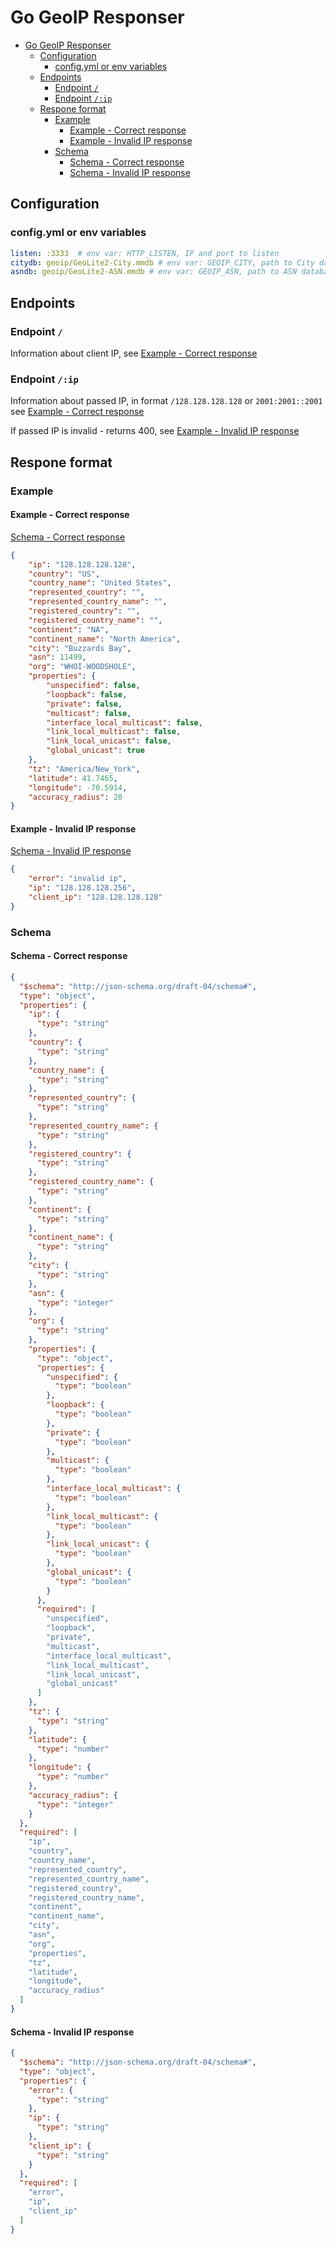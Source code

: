 # Go GeoIP Responser

- [Go GeoIP Responser](#go-geoip-responser)
  - [Configuration](#configuration)
    - [config.yml or env variables](#configyml-or-env-variables)
  - [Endpoints](#endpoints)
    - [Endpoint `/`](#endpoint-)
    - [Endpoint `/:ip`](#endpoint-ip)
  - [Respone format](#respone-format)
    - [Example](#example)
      - [Example - Correct response](#example---correct-response)
      - [Example - Invalid IP response](#example---invalid-ip-response)
    - [Schema](#schema)
      - [Schema - Correct response](#schema---correct-response)
      - [Schema - Invalid IP response](#schema---invalid-ip-response)

## Configuration

### config.yml or env variables

```yaml
listen: :3333  # env var: HTTP_LISTEN, IP and port to listen
citydb: geoip/GeoLite2-City.mmdb # env var: GEOIP_CITY, path to City database
asndb: geoip/GeoLite2-ASN.mmdb # env var: GEOIP_ASN, path to ASN database
```

## Endpoints

### Endpoint `/`

Information about client IP, see [Example - Correct response](#example---correct-response)

### Endpoint `/:ip`

Information about passed IP, in format `/128.128.128.128` or `2001:2001::2001` see [Example - Correct response](#example---correct-response)

If passed IP is invalid - returns 400, see [Example - Invalid IP response](#example---invalid-ip-response)

## Respone format

### Example

#### Example - Correct response

[Schema - Correct response](#schema---correct-response)

```json
{
    "ip": "128.128.128.128",
    "country": "US",
    "country_name": "United States",
    "represented_country": "",
    "represented_country_name": "",
    "registered_country": "",
    "registered_country_name": "",
    "continent": "NA",
    "continent_name": "North America",
    "city": "Buzzards Bay",
    "asn": 11499,
    "org": "WHOI-WOODSHOLE",
    "properties": {
        "unspecified": false,
        "loopback": false,
        "private": false,
        "multicast": false,
        "interface_local_multicast": false,
        "link_local_multicast": false,
        "link_local_unicast": false,
        "global_unicast": true
    },
    "tz": "America/New_York",
    "latitude": 41.7465,
    "longitude": -70.5914,
    "accuracy_radius": 20
}
```

#### Example - Invalid IP response

[Schema - Invalid IP response](#schema---invalid-ip-response)

```json
{
    "error": "invalid ip",
    "ip": "128.128.128.256",
    "client_ip": "128.128.128.128"
}
```

### Schema

#### Schema - Correct response

```json
{
  "$schema": "http://json-schema.org/draft-04/schema#",
  "type": "object",
  "properties": {
    "ip": {
      "type": "string"
    },
    "country": {
      "type": "string"
    },
    "country_name": {
      "type": "string"
    },
    "represented_country": {
      "type": "string"
    },
    "represented_country_name": {
      "type": "string"
    },
    "registered_country": {
      "type": "string"
    },
    "registered_country_name": {
      "type": "string"
    },
    "continent": {
      "type": "string"
    },
    "continent_name": {
      "type": "string"
    },
    "city": {
      "type": "string"
    },
    "asn": {
      "type": "integer"
    },
    "org": {
      "type": "string"
    },
    "properties": {
      "type": "object",
      "properties": {
        "unspecified": {
          "type": "boolean"
        },
        "loopback": {
          "type": "boolean"
        },
        "private": {
          "type": "boolean"
        },
        "multicast": {
          "type": "boolean"
        },
        "interface_local_multicast": {
          "type": "boolean"
        },
        "link_local_multicast": {
          "type": "boolean"
        },
        "link_local_unicast": {
          "type": "boolean"
        },
        "global_unicast": {
          "type": "boolean"
        }
      },
      "required": [
        "unspecified",
        "loopback",
        "private",
        "multicast",
        "interface_local_multicast",
        "link_local_multicast",
        "link_local_unicast",
        "global_unicast"
      ]
    },
    "tz": {
      "type": "string"
    },
    "latitude": {
      "type": "number"
    },
    "longitude": {
      "type": "number"
    },
    "accuracy_radius": {
      "type": "integer"
    }
  },
  "required": [
    "ip",
    "country",
    "country_name",
    "represented_country",
    "represented_country_name",
    "registered_country",
    "registered_country_name",
    "continent",
    "continent_name",
    "city",
    "asn",
    "org",
    "properties",
    "tz",
    "latitude",
    "longitude",
    "accuracy_radius"
  ]
}
```

#### Schema - Invalid IP response

```json
{
  "$schema": "http://json-schema.org/draft-04/schema#",
  "type": "object",
  "properties": {
    "error": {
      "type": "string"
    },
    "ip": {
      "type": "string"
    },
    "client_ip": {
      "type": "string"
    }
  },
  "required": [
    "error",
    "ip",
    "client_ip"
  ]
}
```
